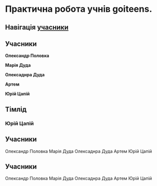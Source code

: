 # Практична робота учнів **goiteens**.

## Навігація [учасники](#учасники)
## Учасники 
**Олександр Половка**

**Марія Дуда**

**Олексаднра Дуда**

**Артем**

**Юрій Цапій**

## Тімлід 

### Юрій Цапій

## Учасники 
Олександр Половка
Марія Дуда 
Олексаднра Дуда
Артем 
Юрій Цапій

## Учасники 
Олександр Половка
Марія Дуда 
Олексаднра Дуда
Артем 
Юрій Цапій

